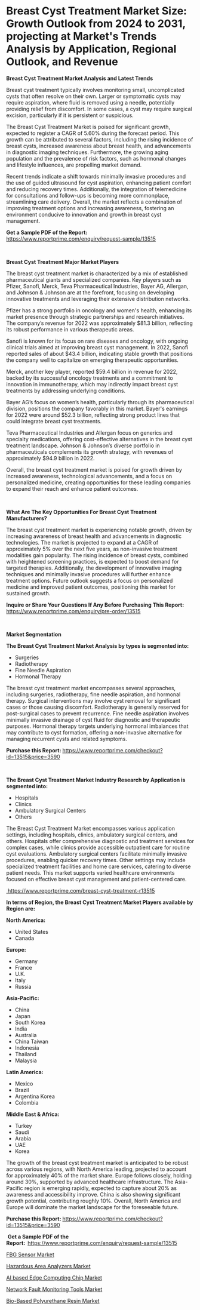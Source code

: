 <p><h1>Breast Cyst Treatment Market Size: Growth Outlook from 2024 to 2031, projecting at Market's Trends Analysis by Application, Regional Outlook, and Revenue</h1></p><p><strong>Breast Cyst Treatment Market Analysis and Latest Trends</strong></p>
<p><p>Breast cyst treatment typically involves monitoring small, uncomplicated cysts that often resolve on their own. Larger or symptomatic cysts may require aspiration, where fluid is removed using a needle, potentially providing relief from discomfort. In some cases, a cyst may require surgical excision, particularly if it is persistent or suspicious. </p><p>The Breast Cyst Treatment Market is poised for significant growth, expected to register a CAGR of 5.60% during the forecast period. This growth can be attributed to several factors, including the rising incidence of breast cysts, increased awareness about breast health, and advancements in diagnostic imaging techniques. Furthermore, the growing aging population and the prevalence of risk factors, such as hormonal changes and lifestyle influences, are propelling market demand.</p><p>Recent trends indicate a shift towards minimally invasive procedures and the use of guided ultrasound for cyst aspiration, enhancing patient comfort and reducing recovery times. Additionally, the integration of telemedicine for consultations and follow-ups is becoming more commonplace, streamlining care delivery. Overall, the market reflects a combination of improving treatment options and increasing awareness, fostering an environment conducive to innovation and growth in breast cyst management.</p></p>
<p><strong>Get a Sample PDF of the Report:&nbsp;</strong> <a href="https://www.reportprime.com/enquiry/request-sample/13515">https://www.reportprime.com/enquiry/request-sample/13515</a></p>
<p>&nbsp;</p>
<p><strong>Breast Cyst Treatment Major Market Players</strong></p>
<p><p>The breast cyst treatment market is characterized by a mix of established pharmaceutical giants and specialized companies. Key players such as Pfizer, Sanofi, Merck, Teva Pharmaceutical Industries, Bayer AG, Allergan, and Johnson & Johnson are at the forefront, focusing on developing innovative treatments and leveraging their extensive distribution networks.</p><p>Pfizer has a strong portfolio in oncology and women's health, enhancing its market presence through strategic partnerships and research initiatives. The company’s revenue for 2022 was approximately $81.3 billion, reflecting its robust performance in various therapeutic areas. </p><p>Sanofi is known for its focus on rare diseases and oncology, with ongoing clinical trials aimed at improving breast cyst management. In 2022, Sanofi reported sales of about $43.4 billion, indicating stable growth that positions the company well to capitalize on emerging therapeutic opportunities.</p><p>Merck, another key player, reported $59.4 billion in revenue for 2022, backed by its successful oncology treatments and a commitment to innovation in immunotherapy, which may indirectly impact breast cyst treatments by addressing underlying conditions.</p><p>Bayer AG’s focus on women’s health, particularly through its pharmaceutical division, positions the company favorably in this market. Bayer's earnings for 2022 were around $52.3 billion, reflecting strong product lines that could integrate breast cyst treatments.</p><p>Teva Pharmaceutical Industries and Allergan focus on generics and specialty medications, offering cost-effective alternatives in the breast cyst treatment landscape. Johnson & Johnson’s diverse portfolio in pharmaceuticals complements its growth strategy, with revenues of approximately $94.9 billion in 2022.</p><p>Overall, the breast cyst treatment market is poised for growth driven by increased awareness, technological advancements, and a focus on personalized medicine, creating opportunities for these leading companies to expand their reach and enhance patient outcomes.</p></p>
<p>&nbsp;</p>
<p><strong>What Are The Key Opportunities For Breast Cyst Treatment Manufacturers?</strong></p>
<p><p>The breast cyst treatment market is experiencing notable growth, driven by increasing awareness of breast health and advancements in diagnostic technologies. The market is projected to expand at a CAGR of approximately 5% over the next five years, as non-invasive treatment modalities gain popularity. The rising incidence of breast cysts, combined with heightened screening practices, is expected to boost demand for targeted therapies. Additionally, the development of innovative imaging techniques and minimally invasive procedures will further enhance treatment options. Future outlook suggests a focus on personalized medicine and improved patient outcomes, positioning this market for sustained growth.</p></p>
<p><strong>Inquire or Share Your Questions If Any Before Purchasing This Report:</strong> <a href="https://www.reportprime.com/enquiry/pre-order/13515">https://www.reportprime.com/enquiry/pre-order/13515</a></p>
<p>&nbsp;</p>
<p><strong>Market Segmentation</strong></p>
<p><strong>The Breast Cyst Treatment Market Analysis by types is segmented into:</strong></p>
<p><ul><li>Surgeries</li><li>Radiotherapy</li><li>Fine Needle Aspiration</li><li>Hormonal Therapy</li></ul></p>
<p><p>The breast cyst treatment market encompasses several approaches, including surgeries, radiotherapy, fine needle aspiration, and hormonal therapy. Surgical interventions may involve cyst removal for significant cases or those causing discomfort. Radiotherapy is generally reserved for post-surgical cases to prevent recurrence. Fine needle aspiration involves minimally invasive drainage of cyst fluid for diagnostic and therapeutic purposes. Hormonal therapy targets underlying hormonal imbalances that may contribute to cyst formation, offering a non-invasive alternative for managing recurrent cysts and related symptoms.</p></p>
<p><strong>Purchase this Report:&nbsp;</strong><a href="https://www.reportprime.com/checkout?id=13515&price=3590">https://www.reportprime.com/checkout?id=13515&price=3590</a></p>
<p>&nbsp;</p>
<p><strong>The Breast Cyst Treatment Market Industry Research by Application is segmented into:</strong></p>
<p><ul><li>Hospitals</li><li>Clinics</li><li>Ambulatory Surgical Centers</li><li>Others</li></ul></p>
<p><p>The Breast Cyst Treatment Market encompasses various application settings, including hospitals, clinics, ambulatory surgical centers, and others. Hospitals offer comprehensive diagnostic and treatment services for complex cases, while clinics provide accessible outpatient care for routine cyst evaluations. Ambulatory surgical centers facilitate minimally invasive procedures, enabling quicker recovery times. Other settings may include specialized treatment facilities and home care services, catering to diverse patient needs. This market supports varied healthcare environments focused on effective breast cyst management and patient-centered care.</p></p>
<p><a href="https://www.reportprime.com/breast-cyst-treatment-r13515">&nbsp;https://www.reportprime.com/breast-cyst-treatment-r13515</a></p>
<p><strong>In terms of Region, the Breast Cyst Treatment Market Players available by Region are:</strong></p>
<p>
    <p> <strong> North America: </strong>
        <ul>
            <li>United States</li>
            <li>Canada</li>
        </ul>
        </p> 
    <p> <strong> Europe: </strong>
        <ul>
            <li>Germany</li>
            <li>France</li>
            <li>U.K.</li>
            <li>Italy</li>
            <li>Russia</li>
        </ul>
        </p> 
    <p> <strong> Asia-Pacific: </strong>
        <ul>
            <li>China</li>
            <li>Japan</li>
            <li>South Korea</li>
            <li>India</li>
            <li>Australia</li>
            <li>China Taiwan</li>
            <li>Indonesia</li>
            <li>Thailand</li>
            <li>Malaysia</li>
        </ul>
        </p> 
    <p> <strong> Latin America: </strong>
        <ul>
            <li>Mexico</li>
            <li>Brazil</li>
            <li>Argentina Korea</li>
            <li>Colombia</li>
        </ul>
        </p> 
    <p> <strong> Middle East & Africa: </strong>
        <ul>
            <li>Turkey</li>
            <li>Saudi</li>
            <li>Arabia</li>
            <li>UAE</li>
            <li>Korea</li>
        </ul>
    </p>
    </p>
<p><p>The growth of the breast cyst treatment market is anticipated to be robust across various regions, with North America leading, projected to account for approximately 40% of the market share. Europe follows closely, holding around 30%, supported by advanced healthcare infrastructure. The Asia-Pacific region is emerging rapidly, expected to capture about 20% as awareness and accessibility improve. China is also showing significant growth potential, contributing roughly 10%. Overall, North America and Europe will dominate the market landscape for the foreseeable future.</p></p>
<p><strong>Purchase this Report: </strong><a href="https://www.reportprime.com/checkout?id=13515&price=3590">https://www.reportprime.com/checkout?id=13515&price=3590</a></p>
<p>&nbsp;<strong>Get a Sample PDF of the Report:&nbsp;&nbsp;</strong><a href="https://www.reportprime.com/enquiry/request-sample/13515">https://www.reportprime.com/enquiry/request-sample/13515</a></p>
<p><strong></strong></p>
<p><p><a href="https://www.linkedin.com/pulse/global-fbg-sensor-market-opportunities-challenges2024-2031-zfbge?trackingId=nddAm7bWR6uF3ukVXLXC%2Bw%3D%3D">FBG Sensor Market</a></p><p><a href="https://medium.com/@jarredmertz90/the-global-hazardous-area-analyzers-market-is-a-dynamic-and-growing-industry-8fa7eb2e1c98">Hazardous Area Analyzers Market</a></p><p><a href="https://issuu.com/reportprime-2/docs/ai-based-edge-computing-chip-market_f636e7b0fcef5f">AI based Edge Computing Chip Market</a></p><p><a href="https://github.com/marloy8/Market-Research-Report-List-6/blob/main/network-fault-monitoring-tools-market.md">Network Fault Monitoring Tools Market</a></p><p><a href="https://medium.com/@jarredmertz90/the-global-bio-based-polyurethane-resin-market-identifies-drivers-restraints-opportunities-and-0841bb9b380d">Bio-Based Polyurethane Resin Market</a></p></p>